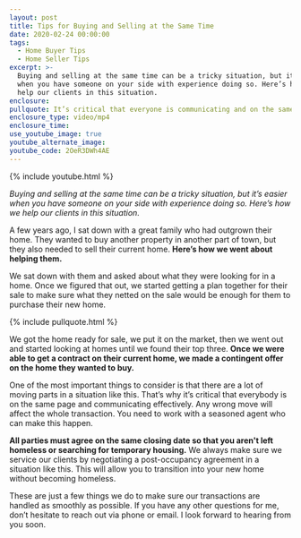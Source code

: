 ```yaml
---
layout: post
title: Tips for Buying and Selling at the Same Time
date: 2020-02-24 00:00:00
tags:
  - Home Buyer Tips
  - Home Seller Tips
excerpt: >-
  Buying and selling at the same time can be a tricky situation, but it’s easier
  when you have someone on your side with experience doing so. Here’s how we
  help our clients in this situation.
enclosure:
pullquote: It’s critical that everyone is communicating and on the same page.
enclosure_type: video/mp4
enclosure_time:
use_youtube_image: true
youtube_alternate_image:
youtube_code: 2OeR3DWh4AE
---
```


{% include youtube.html %}

*Buying and selling at the same time can be a tricky situation, but it’s easier when you have someone on your side with experience doing so. Here’s how we help our clients in this situation.*

A few years ago, I sat down with a great family who had outgrown their home. They wanted to buy another property in another part of town, but they also needed to sell their current home. **Here’s how we went about helping them.**

We sat down with them and asked about what they were looking for in a home. Once we figured that out, we started getting a plan together for their sale to make sure what they netted on the sale would be enough for them to purchase their new home.

{% include pullquote.html %}

We got the home ready for sale, we put it on the market, then we went out and started looking at homes until we found their top three. **Once we were able to get a contract on their current home, we made a contingent offer on the home they wanted to buy.&nbsp;**

One of the most important things to consider is that there are a lot of moving parts in a situation like this. That’s why it’s critical that everybody is on the same page and communicating effectively. Any wrong move will affect the whole transaction. You need to work with a seasoned agent who can make this happen.&nbsp;

**All parties must agree on the same closing date so that you aren't left homeless or searching for temporary housing.** We always make sure we service our clients by negotiating a post-occupancy agreement in a situation like this. This will allow you to transition into your new home without becoming homeless.

These are just a few things we do to make sure our transactions are handled as smoothly as possible. If you have any other questions for me, don’t hesitate to reach out via phone or email. I look forward to hearing from you soon.